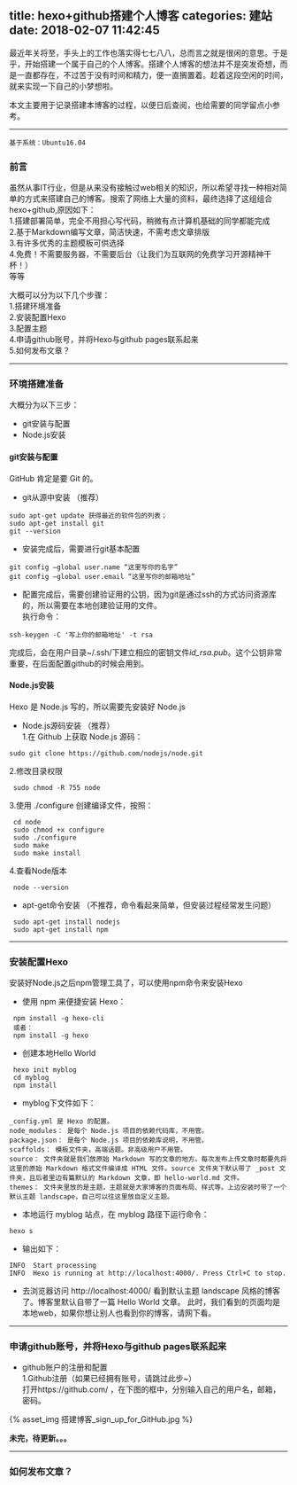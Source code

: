 title: hexo+github搭建个人博客
categories: 建站
date: 2018-02-07 11:42:45
---
最近年关将至，手头上的工作也落实得七七八八，总而言之就是很闲的意思。于是乎，开始搭建一个属于自己的个人博客。搭建个人博客的想法并不是突发奇想，而是一直都存在，不过苦于没有时间和精力，便一直搁置着。趁着这段空闲的时间，就来实现一下自己的小梦想啦。
  
本文主要用于记录搭建本博客的过程，以便日后查阅，也给需要的同学留点小参考。
***
```
基于系统：Ubuntu16.04
```

### 前言
虽然从事IT行业，但是从来没有接触过web相关的知识，所以希望寻找一种相对简单的方式来搭建自己的博客。搜索了网络上大量的资料，最终选择了这组组合hexo+github,原因如下：  
1.搭建部署简单，完全不用担心写代码，稍微有点计算机基础的同学都能完成  
2.基于Markdown编写文章，简洁快速，不需考虑文章排版  
3.有许多优秀的主题模板可供选择  
4.免费！不需要服务器，不需要后台（让我们为互联网的免费学习开源精神干杯！）  
等等   

大概可以分为以下几个步骤：  
1.搭建环境准备  
2.安装配置Hexo  
3.配置主题  
4.申请github账号，并将Hexo与github pages联系起来  
5.如何发布文章？
***
### 环境搭建准备
大概分为以下三步：  
* git安装与配置 
* Node.js安装  

#### git安装与配置
GitHub 肯定是要 Git 的。  
* git从源中安装 （推荐）
```
sudo apt-get update 获得最近的软件包的列表； 
sudo apt-get install git
git --version
```
* 安装完成后，需要进行git基本配置
```
git config –global user.name “这里写你的名字” 
git config –global user.email “这里写你的邮箱地址”
```
* 配置完成后，需要创建验证用的公钥，因为git是通过ssh的方式访问资源库的，所以需要在本地创建验证用的文件。  
执行命令：
```
ssh-keygen -C '写上你的邮箱地址' -t rsa
```
完成后，会在用户目录~/.ssh/下建立相应的密钥文件*id_rsa.pub*。这个公钥非常重要，在后面配置github的时候会用到。


#### Node.js安装  
Hexo 是 Node.js 写的，所以需要先安装好 Node.js  
* Node.js源码安装  （推荐）  
1.在 Github 上获取 Node.js 源码：
```
sudo git clone https://github.com/nodejs/node.git
```
2.修改目录权限
```
 sudo chmod -R 755 node
```
3.使用 ./configure 创建编译文件，按照：
```
 cd node
 sudo chmod +x configure
 sudo ./configure
 sudo make
 sudo make install
```
4.查看Node版本
```
 node --version
```
* apt-get命令安装 （不推荐，命令看起来简单，但安装过程经常发生问题）
```
 sudo apt-get install nodejs
 sudo apt-get install npm
```
***
### 安装配置Hexo
安装好Node.js之后npm管理工具了，可以使用npm命令来安装Hexo
* 使用 npm 来便捷安装 Hexo：
```
 npm install -g hexo-cli
 或者：
 npm install -g hexo
```
* 创建本地Hello World
```
 hexo init myblog
 cd myblog
 npm install
```
* myblog下文件如下：
```
_config.yml 是 Hexo 的配置。
node_modules： 是每个 Node.js 项目的依赖代码库，不用管。
package.json： 是每个 Node.js 项目的依赖库说明，不用管。
scaffolds： 模板文件夹，高端话题。非高级用户不用管。
source： 文件夹就是我们放原始 Markdown 写的文章的地方。每次发布上传文章时都要先将这里的原始 Markdown 格式文件编译成 HTML 文件。source 文件夹下默认带了 _post 文件夹，且后者里边有篇默认的 Markdown 文章，即 hello-world.md 文件。
themes： 文件夹里放的是主题，主题就是大家博客的页面布局、样式等。上边安装时带了一个默认主题 landscape，自己可以往这里放自定义主题。
```
* 本地运行 myblog 站点，在 myblog 路径下运行命令：
```
hexo s
```
* 输出如下：
```
INFO  Start processing
INFO  Hexo is running at http://localhost:4000/. Press Ctrl+C to stop.
```
* 去浏览器访问 http://localhost:4000/ 看到默认主题 landscape 风格的博客了。博客里默认自带了一篇 Hello World 文章。  此时，我们看到的页面均是本地web，如果你想让别人也看到你的博客，请网下看。

***
### 申请github账号，并将Hexo与github pages联系起来
* github账户的注册和配置  
1.Github注册（如果已经拥有账号，请跳过此步~）  
打开https://github.com/ ，在下图的框中，分别输入自己的用户名，邮箱，密码。  

{% asset_img 搭建博客_sign_up_for_GitHub.jpg  %}

**未完，待更新。。。**
***
### 如何发布文章？